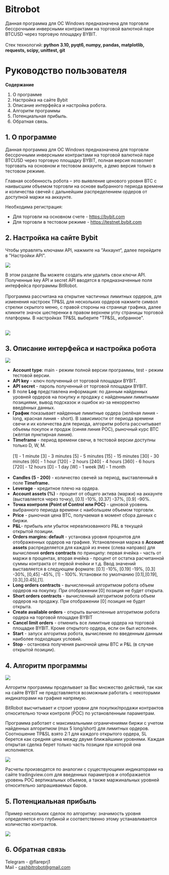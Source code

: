 # Bitrobot
Данная программа для ОС Windows предназначена для торговли бессрочными инверсными контрактами на торговой валютной паре BTCUSD через торговую площадку BYBIT.</br></br> 
Стек технологий: **python 3.10, pyqt6, numpy, pandas, matplotlib, requests, scipy, unittest, git**

# Руководство пользователя

**Содержание**
1. О программе
2. Настройка на сайте Bybit
3. Описание интерфейса и настройка робота.
4. Алгоритм программы
5. Потенциальная прибыль.
6. Обратная связь.

## 1. О программе
Данная программа для ОС Windows предназначена для торговли бессрочными инверсными контрактами на торговой валютной паре BTCUSD через торговую площадку BYBIT, полная версия позволяет торговать на основном и тестовом аккаунте, а демо версия только в тестовом режиме.

Главная особенность робота – это выявление ценового уровня BTC с наивысшим объемом торговли на основе выбранного периода времени и количества свечей c дальнейшим распределением ордеров от доступной маржи на аккаунте.
 
Необходима регистрация:
- Для торговли на основном счете - https://bybit.com   
- Для торговли в тестовом режиме - https://testnet.bybit.com

## 2. Настройка на сайте Bybit

Чтобы управлять ключами API, нажмите на "Аккаунт“,  далее  перейдите в "Настройки API".

![](src/2.jpg)

В этом разделе Вы можете создать или удалить свои ключи API.
Полученные key API и secret API вводятся в предназначенные поля интерфейса программы BitRobot.
</br></br>
Программа рассчитана на открытие частичных лимитных ордеров, для изменения настроек TP&SL для нескольких ордеров нажмите символ стрелки скрытого меню, с правой стороны на странице графика, далее кликните значок шестеренки в правом верхнем углу страницы торговой платформы. В настройках TP&SL выберите "TP&SL, избранное".</br></br>

![](src/3.jpg)

## 3. Описание интерфейса и настройка робота
![](src/4.jpg)

-	**Account type**: main - режим полной версии программы, test - режим тестовой версии.
-	**API key** - ключ полученный от торговой площадки BYBIT.
-	**API secret** - пароль полученный от торговой площадки BYBIT.
-	В поле **Log** представлена информация: по данным найденных уровней ордеров на покупку и продажу с найденными лимитными позициями, вывод подсказок и ошибок из-за некорректно введённых данных.
-	**График** показывает найденные лимитные ордера (зелёная линия - long, красная линия - short). В зависимости от периода времени свечи и их количества для периода, алгоритм робота рассчитывает объемы покупок и продаж (синяя линия POC), рыночный курс BTC (жёлтая пунктирная линия).
-	**Timeframe** - период времени свечи, в тестовой версии доступны только D, W, M.</br></br>
  [1] - 1 minute  [3] - 3 minutes  [5] - 5 minutes  [15] - 15 minutes  [30] - 30 minutes  [60] - 1 hour  [120] - 2 hours  [240] - 4 hours  [360] - 6 hours  [720] - 12 hours  [D] - 1 day  [W] - 1 week  [M] - 1 month</br></br>
-	**Candles (5 - 200)** - количество свечей за период, выставленный в поле **Timeframe.**
-	**Leverage** - кредитное плечо на ордера.
-	**Account assets (%)** - процент от общего актива (маржи) на аккаунте (выставляется через точку), [0.1] -10%, [0.37] -37%, [0.9] -90%.
-	**Точка контроля (Point of Control или POC)** - ценовой уровень выбранного периода времени с наибольшем объемом торговли.
-	**Price** - рыночная цена BTC, получаемая в момент сбора данных с биржи.
-	**P&L**- прибыль или убыток нереализованного P&L в текущей открытой позиции.
-	**Orders margins: default** - установка уровня процентов для отображенных ордеров на графике. Установленная маржа в **Account assets**  распределяется для каждой из ячеек (слева направо) для вычисления **orders contracts** по принципу: первая ячейка - часть от маржи в процентах, вторая ячейка - процент от остатка расчитанной суммы контракта от первой ячейки и т.д. Ввод значений выставляется в следующем формате: [0.1] -10%, [0.19] -19%, [0.3] -30%, [0,45] -45%, [1] - 100%. Установки по умолчанию [0.1],[0.19],[0.3],[0.45],[1].
-	**Long orders contracts** - вычисленный алгоритмом робота объем ордеров на покупку. При отображении [0] позиция не будет открыта.
-	**Short orders contracts** - вычисленный алгоритмом робота объем ордеров на продажу. При отображении [0] позиция не будет открыта.
-	**Create available orders** - открыть вычисленные алгоритмом робота ордера на торговой площадке BYBIT
-	**Cancel limit orders** - отменить все лимитные ордера на торговой площадке BYBIT. Кроме открытого ордера, если он был исполнен.
-	**Start** - запуск алгоритма робота, вычисление по введенным данным наиболее подходящих условий.
-	**Stop** - остановка получения рыночной цены BTC и P&L (в случае открытой позиции).

## 4. Алгоритм программы
![](src/6.jpg)

Алгоритм программы проделывает за Вас множество действий, так как на сайте BYBIT не представляется возможным работать с некоторыми индикаторами на графике напрямую.

BitRobot высчитывает и строит уровни для покупки/продажи контрактов относительно точки контроля (POC) по установленным параметрам.

Программа работает с максимальными ограничениями биржи с учетом найденных алгоритмом (max 5 long/short) для лимитных ордеров. Соотношение TP&SL взято 2:1 для каждого открытого ордера, SL берется как средняя цена между двумя ближайшими уровнями. Каждая открытая сделка берет только часть позиции при которой она исполняется.

![](src/5.jpg)

Расчеты производятся по аналогии с существующими индикаторами на сайте tradingview.com для введенных параметров и отображается уровень POC вертикальных объемов, а также маржинальных уровней относительно запрашиваемых баров.

## 5. Потенциальная прибыль

Пример нескольких сделок по алгоритму: значимость уровня определяется его глубиной и соответственно этому устанавливается количество контрактов.

![](src/7.jpg)

## 6. Обратная связь

Telegram -  @flareprj1 <br>
Mail - cashbitrobot@gmail.com











